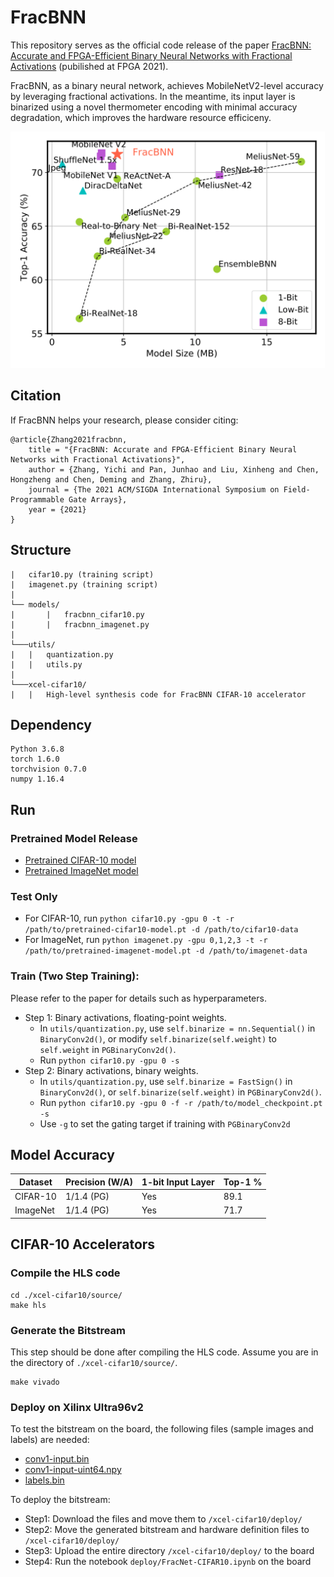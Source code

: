 # FracBNN

This repository serves as the official code release of the paper [FracBNN: Accurate and FPGA-Efficient Binary Neural Networks with Fractional Activations](https://arxiv.org/abs/2012.12206) (pubilished at FPGA 2021).

FracBNN, as a binary neural network, achieves MobileNetV2-level accuracy by leveraging fractional activations. In the meantime, its input layer is binarized using a novel thermometer encoding with minimal accuracy degradation, which improves the hardware resource efficiceny.

<img src="/utils/imagenet_benchmark.png" />

## Citation

If FracBNN helps your research, please consider citing:
```
@article{Zhang2021fracbnn,
    title = "{FracBNN: Accurate and FPGA-Efficient Binary Neural Networks with Fractional Activations}",
    author = {Zhang, Yichi and Pan, Junhao and Liu, Xinheng and Chen, Hongzheng and Chen, Deming and Zhang, Zhiru},
    journal = {The 2021 ACM/SIGDA International Symposium on Field-Programmable Gate Arrays},
    year = {2021}
}
```

## Structure
```
|   cifar10.py (training script)
|   imagenet.py (training script)
|
└── models/
|       |   fracbnn_cifar10.py
|       |   fracbnn_imagenet.py 
|
└───utils/
|   |   quantization.py
|   |   utils.py
|
└───xcel-cifar10/
|   |   High-level synthesis code for FracBNN CIFAR-10 accelerator
```

## Dependency
```
Python 3.6.8
torch 1.6.0
torchvision 0.7.0
numpy 1.16.4
```

## Run

### Pretrained Model Release

- [Pretrained CIFAR-10 model](https://drive.google.com/file/d/19XJZc3na96Mbgg7wjEFuoPcuzb-xha-_/view?usp=sharing)
- [Pretrained ImageNet model](https://drive.google.com/file/d/1VyMigxNAW4qQi_uVwifhfJ8FckAxnBhB/view?usp=sharing)

### Test Only

- For CIFAR-10, run ```python cifar10.py -gpu 0 -t -r /path/to/pretrained-cifar10-model.pt -d /path/to/cifar10-data```
- For ImageNet, run ```python imagenet.py -gpu 0,1,2,3 -t -r /path/to/pretrained-imagenet-model.pt -d /path/to/imagenet-data```

### Train (Two Step Training):

Please refer to the paper for details such as hyperparameters.

- Step 1: Binary activations, floating-point weights.
    - In ```utils/quantization.py```, use ```self.binarize = nn.Sequential()``` in ```BinaryConv2d()```, or modify ```self.binarize(self.weight)``` to ```self.weight``` in ```PGBinaryConv2d()```.
    - Run ```python cifar10.py -gpu 0 -s```
- Step 2: Binary activations, binary weights.
    - In ```utils/quantization.py```, use ```self.binarize = FastSign()``` in ```BinaryConv2d()```, or ```self.binarize(self.weight)``` in ```PGBinaryConv2d()```.
    - Run ```python cifar10.py -gpu 0 -f -r /path/to/model_checkpoint.pt -s```
    - Use ```-g``` to set the gating target if training with ```PGBinaryConv2d```

## Model Accuracy

| Dataset       | Precision (W/A) | 1-bit Input Layer | Top-1 %   |
| ------------- | --------------- | ----------------- | --------- |
| CIFAR-10      | 1/1.4 (PG)      | Yes               | 89.1      |
| ImageNet      | 1/1.4 (PG)      | Yes               | 71.7      |

## CIFAR-10 Accelerators

### Compile the HLS code

```
cd ./xcel-cifar10/source/
make hls
```

### Generate the Bitstream

This step should be done after compiling the HLS code. Assume you are in the directory of ```./xcel-cifar10/source/```.

```
make vivado
```

### Deploy on Xilinx Ultra96v2

To test the bitstream on the board, the following files (sample images and labels) are needed:

- [conv1-input.bin](https://drive.google.com/file/d/1xHXMod4xGgv3Abd6sICzAywqGAADnJCS/view?usp=sharing)
- [conv1-input-uint64.npy](https://drive.google.com/file/d/1Wm7qGQAHCrVk-BvzDw0fc3YqLDoof4Lu/view?usp=sharing)
- [labels.bin](https://drive.google.com/file/d/1wssKeaLylQmS_e3wvj0PmUhO8lnlgXMB/view?usp=sharing)

To deploy the bitstream:

- Step1: Download the files and move them to ```/xcel-cifar10/deploy/```
- Step2: Move the generated bitstream and hardware definition files to ```/xcel-cifar10/deploy/```
- Step3: Upload the entire directory ```/xcel-cifar10/deploy/``` to the board
- Step4: Run the notebook ```deploy/FracNet-CIFAR10.ipynb``` on the board
